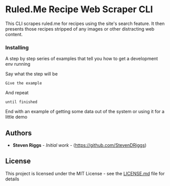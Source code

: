 # Ruled.Me Recipe Web Scraper CLI

This CLI scrapes ruled.me for recipes using the site's search feature.
It then presents those recipes stripped of
any images or other distracting web content.

### Installing

A step by step series of examples that tell you how to get a development env running

Say what the step will be

```
Give the example
```

And repeat

```
until finished
```

End with an example of getting some data out of the system or using it for a little demo

## Authors

* **Steven Riggs** - *Initial work* - (https://github.com/StevenDRiggs)

## License

This project is licensed under the MIT License - see the [LICENSE.md](LICENSE.md) file for details